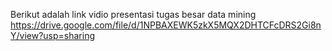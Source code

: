 Berikut adalah link vidio presentasi tugas besar data mining 
https://drive.google.com/file/d/1NPBAXEWK5zkX5MQX2DHTCFcDRS2Gi8nY/view?usp=sharing
